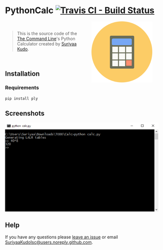 # PythonCalc [![Travis CI - Build Status](https://travis-ci.org/Command-Line/pythoncalc.svg?branch=master)](https://travis-ci.org/Command-Line/pythoncalc)

<img src="./pythoncalc-logo.png"
 hspace="20" align="right" height="200" width="200" />

<!-- Non-breaking space -->
&nbsp;

> This is the source code of the [The Command Line][org]'s Python Calculator created by [Suriyaa Kudo][creator].

<!-- Non-breaking space -->
&nbsp;


## Installation

### Requirements

```
pip install ply
```


## Screenshots
![Screenshot of PythonCalc](./pythoncalc-screenshot.png)


## Help

If you have any questions please [leave an issue][issue] or email [SuriyaaKudoIsc@users.noreply.github.com][mail].

[org]: https://github.com/Command-Line
[creator]: https://github.com/SuriyaaKudoIsc
[issue]: https://github.com/Command-Line/pythoncalc/issues
[mail]: mailto:SuriyaaKudoIsc@users.noreply.github.com
